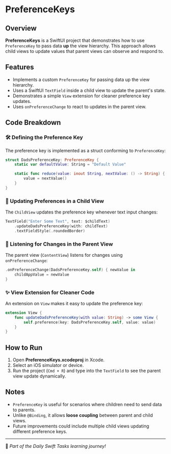 # PreferenceKeys

## Overview
**PreferenceKeys** is a SwiftUI project that demonstrates how to use `PreferenceKey` to pass data **up** the view hierarchy. This approach allows child views to update values that parent views can observe and respond to.

## Features
- Implements a custom `PreferenceKey` for passing data up the view hierarchy.
- Uses a SwiftUI `TextField` inside a child view to update the parent's state.
- Demonstrates a simple `View` extension for cleaner preference key updates.
- Uses `onPreferenceChange` to react to updates in the parent view.

## Code Breakdown

### 🛠️ Defining the Preference Key
The preference key is implemented as a struct conforming to `PreferenceKey`:

```swift
struct DadsPreferenceKey: PreferenceKey {
    static var defaultValue: String = "Default Value"

    static func reduce(value: inout String, nextValue: () -> String) {
        value = nextValue()
    }
}
```

### 🔄 Updating Preferences in a Child View
The `ChildView` updates the preference key whenever text input changes:

```swift
TextField("Enter Some Text", text: $childText)
    .updateDadsPreferenceKey(with: childText)
    .textFieldStyle(.roundedBorder)
```

### 📡 Listening for Changes in the Parent View
The parent view (`ContentView`) listens for changes using `onPreferenceChange`:

```swift
.onPreferenceChange(DadsPreferenceKey.self) { newValue in
    childAppValue = newValue
}
```

### ✨ View Extension for Cleaner Code
An extension on `View` makes it easy to update the preference key:

```swift
extension View {
    func updateDadsPreferenceKey(with value: String) -> some View {
        self.preference(key: DadsPreferenceKey.self, value: value)
    }
}
```

## How to Run
1. Open **PreferenceKeys.xcodeproj** in Xcode.
2. Select an iOS simulator or device.
3. Run the project (`Cmd + R`) and type into the `TextField` to see the parent view update dynamically.

## Notes
- `PreferenceKey` is useful for scenarios where children need to send data to parents.
- Unlike `@Binding`, it allows **loose coupling** between parent and child views.
- Future improvements could include multiple child views updating different preference keys.

---

🚀 *Part of the Daily Swift Tasks learning journey!*
